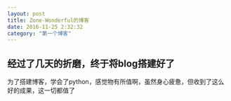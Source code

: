```yaml
---
layout: post 
title: Zone-Wonderful的博客
date: 2016-11-25 2:32:32
category: "第一个博客"
---
```

<h2 id="tagline">经过了几天的折磨，终于将blog搭建好了</h2>
<p>为了搭建博客，学会了python，感觉物有所值啊，虽然身心疲惫，但收到了这么好的成果，这一切都值了</p>